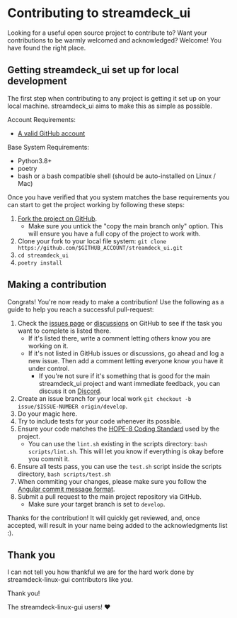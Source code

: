 # Contributing to streamdeck_ui

Looking for a useful open source project to contribute to?
Want your contributions to be warmly welcomed and acknowledged?
Welcome! You have found the right place.

## Getting streamdeck_ui set up for local development

The first step when contributing to any project is getting it set up on your local machine. streamdeck_ui aims to make this as simple as possible.

Account Requirements:

- [A valid GitHub account](https://github.com/join)

Base System Requirements:

- Python3.8+
- poetry
- bash or a bash compatible shell (should be auto-installed on Linux / Mac)

Once you have verified that you system matches the base requirements you can start to get the project working by following these steps:

1. [Fork the project on GitHub](https://github.com/streamdeck-linux-gui/streamdeck-linux-gui/fork).
    - Make sure you untick the "copy the main branch only" option. This will ensure you have a full copy of the project to work with.
2. Clone your fork to your local file system:
    `git clone https://github.com/$GITHUB_ACCOUNT/streamdeck_ui.git`
3. `cd streamdeck_ui`
4. `poetry install`

## Making a contribution

Congrats! You're now ready to make a contribution! Use the following as a guide to help you reach a successful pull-request:

1. Check the [issues page](https://github.com/streamdeck-linux-gui/streamdeck-linux-gui/issues) or [discussions](https://github.com/streamdeck-linux-gui/streamdeck-linux-gui/discussions) on GitHub to see if the task you want to complete is listed there.
    - If it's listed there, write a comment letting others know you are working on it.
    - If it's not listed in GitHub issues or discussions, go ahead and log a new issue. Then add a comment letting everyone know you have it under control.
        - If you're not sure if it's something that is good for the main streamdeck_ui project and want immediate feedback, you can discuss it on [Discord](https://discord.gg/ZCZesnEj4).
2. Create an issue branch for your local work `git checkout -b issue/$ISSUE-NUMBER origin/develop`.
3. Do your magic here.
4. Try to include tests for your code whenever its possible.
5. Ensure your code matches the [HOPE-8 Coding Standard](https://github.com/hugapi/HOPE/blob/master/all/HOPE-8--Style-Guide-for-Hug-Code.md#hope-8----style-guide-for-hug-code) used by the project.
    - You can use the `lint.sh` existing in the scripts directory: `bash scripts/lint.sh`. This will let you know if everything is okay before you commit it.
6. Ensure all tests pass, you can use the `test.sh` script inside the scripts directory, `bash scripts/test.sh`
7. When commiting your changes, please make sure you follow the [Angular commit message format](https://gist.github.com/brianclements/841ea7bffdb01346392c).
8. Submit a pull request to the main project repository via GitHub.
    - Make sure your target branch is set to `develop`.

Thanks for the contribution! It will quickly get reviewed, and, once accepted, will result in your name being added to the acknowledgments list :).

## Thank you

I can not tell you how thankful we are for the hard work done by streamdeck-linux-gui contributors like *you*.

Thank you!

The streamdeck-linux-gui users! :heart:
